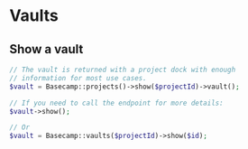# Vaults

## Show a vault

```php
// The vault is returned with a project dock with enough
// information for most use cases.
$vault = Basecamp::projects()->show($projectId)->vault();
```

```php
// If you need to call the endpoint for more details:
$vault->show();

// Or
$vault = Basecamp::vaults($projectId)->show($id);
```

